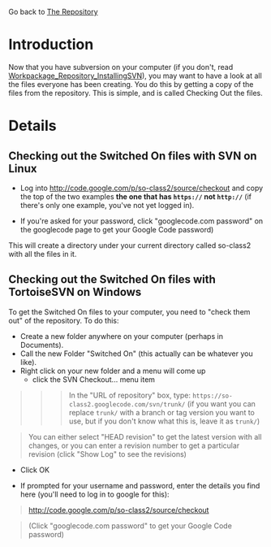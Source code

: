 Go back to [The Repository](Workpackage_Repository.md)

# Introduction #

Now that you have subversion on your computer (if you don't, read [Workpackage\_Repository\_InstallingSVN](Workpackage_Repository_InstallingSVN.md)), you may want to have a look at all the files everyone has been creating.  You do this by getting a copy of the files from the repository.  This is simple, and is called Checking Out the files.

# Details #

## Checking out the Switched On files with SVN on Linux ##

  * Log into http://code.google.com/p/so-class2/source/checkout and copy the top of the two examples **the one that has `https://` not `http://`** (if there's only one example, you've not yet logged in).

  * If you're asked for your password, click "googlecode.com password" on the googlecode page to get your Google Code password)

This will create a directory under your current directory called so-class2 with all the files in it.


## Checking out the Switched On files with TortoiseSVN on Windows ##

To get the Switched On files to your computer, you need to "check them out" of the repository.  To do this:

  * Create a new folder anywhere on your computer (perhaps in Documents).
  * Call the new Folder "Switched On" (this actually can be whatever you like).
  * Right click on your new folder and a menu will come up
    * click the SVN Checkout... menu item
> > > In the "URL of repository" box, type:
> > > `https://so-class2.googlecode.com/svn/trunk/`
> > > (if you want you can replace `trunk/` with a branch or tag version you want to use, but if you don't know what this is, leave it as `trunk/`)


> You can either select "HEAD revision" to get the latest version with all changes, or you can enter a revision number to get a particular revision (click "Show Log" to see the revisions)
  * Click OK

  * If prompted for your username and password, enter the details you find here (you'll need to log in to google for this):
> http://code.google.com/p/so-class2/source/checkout


> (Click "googlecode.com password" to get your Google Code password)